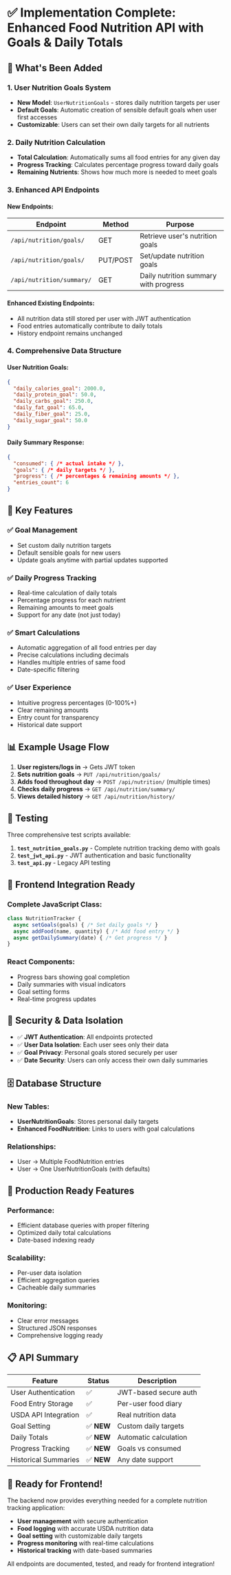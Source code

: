 # ✅ Implementation Complete: Enhanced Food Nutrition API with Goals & Daily Totals

## 🚀 What's Been Added

### 1. **User Nutrition Goals System**
- **New Model**: `UserNutritionGoals` - stores daily nutrition targets per user
- **Default Goals**: Automatic creation of sensible default goals when user first accesses
- **Customizable**: Users can set their own daily targets for all nutrients

### 2. **Daily Nutrition Calculation**
- **Total Calculation**: Automatically sums all food entries for any given day
- **Progress Tracking**: Calculates percentage progress toward daily goals
- **Remaining Nutrients**: Shows how much more is needed to meet goals

### 3. **Enhanced API Endpoints**

#### New Endpoints:
| Endpoint | Method | Purpose |
|----------|--------|---------|
| `/api/nutrition/goals/` | GET | Retrieve user's nutrition goals |
| `/api/nutrition/goals/` | PUT/POST | Set/update nutrition goals |
| `/api/nutrition/summary/` | GET | Daily nutrition summary with progress |

#### Enhanced Existing Endpoints:
- All nutrition data still stored per user with JWT authentication
- Food entries automatically contribute to daily totals
- History endpoint remains unchanged

### 4. **Comprehensive Data Structure**

#### User Nutrition Goals:
```json
{
  "daily_calories_goal": 2000.0,
  "daily_protein_goal": 50.0,
  "daily_carbs_goal": 250.0,
  "daily_fat_goal": 65.0,
  "daily_fiber_goal": 25.0,
  "daily_sugar_goal": 50.0
}
```

#### Daily Summary Response:
```json
{
  "consumed": { /* actual intake */ },
  "goals": { /* daily targets */ },
  "progress": { /* percentages & remaining amounts */ },
  "entries_count": 6
}
```

## 🎯 Key Features

### ✅ **Goal Management**
- Set custom daily nutrition targets
- Default sensible goals for new users
- Update goals anytime with partial updates supported

### ✅ **Daily Progress Tracking**
- Real-time calculation of daily totals
- Percentage progress for each nutrient
- Remaining amounts to meet goals
- Support for any date (not just today)

### ✅ **Smart Calculations**
- Automatic aggregation of all food entries per day
- Precise calculations including decimals
- Handles multiple entries of same food
- Date-specific filtering

### ✅ **User Experience**
- Intuitive progress percentages (0-100%+)
- Clear remaining amounts
- Entry count for transparency
- Historical date support

## 📊 Example Usage Flow

1. **User registers/logs in** → Gets JWT token
2. **Sets nutrition goals** → `PUT /api/nutrition/goals/`
3. **Adds food throughout day** → `POST /api/nutrition/` (multiple times)
4. **Checks daily progress** → `GET /api/nutrition/summary/`
5. **Views detailed history** → `GET /api/nutrition/history/`

## 🧪 Testing

Three comprehensive test scripts available:

1. **`test_nutrition_goals.py`** - Complete nutrition tracking demo with goals
2. **`test_jwt_api.py`** - JWT authentication and basic functionality
3. **`test_api.py`** - Legacy API testing

## 📱 Frontend Integration Ready

### Complete JavaScript Class:
```javascript
class NutritionTracker {
  async setGoals(goals) { /* Set daily goals */ }
  async addFood(name, quantity) { /* Add food entry */ }
  async getDailySummary(date) { /* Get progress */ }
}
```

### React Components:
- Progress bars showing goal completion
- Daily summaries with visual indicators
- Goal setting forms
- Real-time progress updates

## 🔐 Security & Data Isolation

- ✅ **JWT Authentication**: All endpoints protected
- ✅ **User Data Isolation**: Each user sees only their data
- ✅ **Goal Privacy**: Personal goals stored securely per user
- ✅ **Date Security**: Users can only access their own daily summaries

## 🗄️ Database Structure

### New Tables:
- **UserNutritionGoals**: Stores personal daily targets
- **Enhanced FoodNutrition**: Links to users with goal calculations

### Relationships:
- User → Multiple FoodNutrition entries
- User → One UserNutritionGoals (with defaults)

## 🚀 Production Ready Features

### Performance:
- Efficient database queries with proper filtering
- Optimized daily total calculations
- Date-based indexing ready

### Scalability:
- Per-user data isolation
- Efficient aggregation queries
- Cacheable daily summaries

### Monitoring:
- Clear error messages
- Structured JSON responses
- Comprehensive logging ready

## 📋 API Summary

| Feature | Status | Description |
|---------|--------|-------------|
| User Authentication | ✅ | JWT-based secure auth |
| Food Entry Storage | ✅ | Per-user food diary |
| USDA API Integration | ✅ | Real nutrition data |
| Goal Setting | ✅ **NEW** | Custom daily targets |
| Daily Totals | ✅ **NEW** | Automatic calculation |
| Progress Tracking | ✅ **NEW** | Goals vs consumed |
| Historical Summaries | ✅ **NEW** | Any date support |

## 🎉 Ready for Frontend!

The backend now provides everything needed for a complete nutrition tracking application:

- **User management** with secure authentication
- **Food logging** with accurate USDA nutrition data
- **Goal setting** with customizable daily targets
- **Progress monitoring** with real-time calculations
- **Historical tracking** with date-based summaries

All endpoints are documented, tested, and ready for frontend integration!